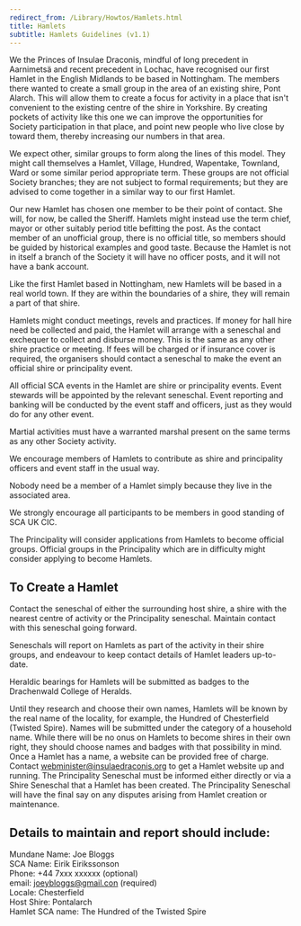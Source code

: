 ```yaml
---
redirect_from: /Library/Howtos/Hamlets.html
title: Hamlets
subtitle: Hamlets Guidelines (v1.1)
---
```


We the Princes of Insulae Draconis, mindful of long precedent in Aarnimetsä and recent precedent in Lochac, have recognised our first Hamlet in the English Midlands to be based in Nottingham. The members there wanted to create a small group in the area of an existing shire, Pont Alarch. This will allow them to create a focus for activity in a place that isn't convenient to the existing centre of the shire in Yorkshire. By creating pockets of activity like this one we can improve the opportunities for Society participation in that place, and point new people who live close by toward them, thereby increasing our numbers in that area.

We expect other, similar groups to form along the lines of this model. They might call themselves a Hamlet, Village, Hundred, Wapentake, Townland, Ward or some similar period appropriate term. These groups are not official Society branches; they are not subject to formal requirements; but they are advised to come together in a similar way to our first Hamlet.

Our new Hamlet has chosen one member to be their point of contact. She will, for now, be called the Sheriff. Hamlets might instead use the term chief, mayor or other suitably period title befitting the post. As the contact member of an unofficial group, there is no official title, so members should be guided by historical examples and good taste. Because the Hamlet is not in itself a branch of the Society it will have no officer posts, and it will not have a bank account.

Like the first Hamlet based in Nottingham, new Hamlets will be based in a real world town. If they are within the boundaries of a shire, they will remain a part of that shire.

Hamlets might conduct meetings, revels and practices. If money for hall hire need be collected and paid, the Hamlet will arrange with a seneschal and exchequer to collect and disburse money. This is the same as any other shire practice or meeting. If fees will be charged or if insurance cover is required, the organisers should contact a seneschal to make the event an official shire or principality event.

All official SCA events in the Hamlet are shire or principality events. Event stewards will be appointed by the relevant seneschal. Event reporting and banking will be conducted by the event staff and officers, just as they would do for any other event.

Martial activities must have a warranted marshal present on the same terms as any other Society activity.

We encourage members of Hamlets to contribute as shire and principality officers and event staff in the usual way.

Nobody need be a member of a Hamlet simply because they live in the associated area.

We strongly encourage all participants to be members in good standing of SCA UK CIC.

The Principality will consider applications from Hamlets to become official groups. Official groups in the Principality which are in difficulty might consider applying to become Hamlets.

## To Create a Hamlet

Contact the seneschal of either the surrounding host shire, a shire with the nearest centre of activity or the Principality seneschal. Maintain contact with this seneschal going forward.

Seneschals will report on Hamlets as part of the activity in their shire groups, and endeavour to keep contact details of Hamlet leaders up-to-date.

Heraldic bearings for Hamlets will be submitted as badges to the Drachenwald College of Heralds.

Until they research and choose their own names, Hamlets will be known by the real name of the locality, for example, the Hundred of Chesterfield (Twisted Spire).
Names will be submitted under the category of a household name.
While there will be no onus on Hamlets to become shires in their own right, they should choose names and badges with that possibility in mind.
Once a Hamlet has a name, a website can be provided free of charge. Contact webminister@insulaedraconis.org to get a Hamlet website up and running.
The Principality Seneschal must be informed either directly or via a Shire Seneschal that a Hamlet has been created. The Principality Seneschal will have the final say on any disputes arising from Hamlet creation or maintenance.

## Details to maintain and report should include:

Mundane Name: Joe Bloggs  
SCA Name: Eirik Eirikssonson  
Phone: +44 7xxx xxxxxx (optional)  
email: joeybloggs@gmail.con (required)  
Locale: Chesterfield  
Host Shire: Pontalarch  
Hamlet SCA name: The Hundred of the Twisted Spire

